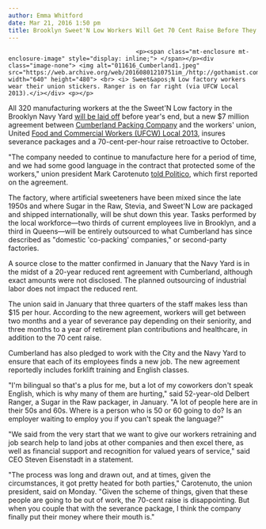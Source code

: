```yaml
---
author: Emma Whitford
date: Mar 21, 2016 1:50 pm
title: Brooklyn Sweet'N Low Workers Will Get 70 Cent Raise Before They Are Laid Off
---
```


	
										<p><span class="mt-enclosure mt-enclosure-image" style="display: inline;"> </span></p><div class="image-none"> <img alt="011616_Cumberland1.jpeg" src="https://web.archive.org/web/20160801210751im_/http://gothamist.com/attachments/nyc_ewhitford/011616_Cumberland1.jpeg" width="640" height="480"> <br> <i> Sweet&apos;N Low factory workers wear their union stickers. Ranger is on far right (via UFCW Local 2013).</i></div> <p></p>

<p>All 320 manufacturing workers at the the Sweet&apos;N Low factory in the Brooklyn Navy Yard <a href="https://web.archive.org/web/20160801210751/http://gothamist.com/2016/01/12/sweetn_low_workers_brooklyn.php">will be laid off</a> before year&apos;s end, but a new $7 million agreement between <a href="https://web.archive.org/web/20160801210751/http://cpack.com/">Cumberland Packing Company</a> and the workers&apos; union, United <a href="https://web.archive.org/web/20160801210751/http://www.ufcw2013.org/">Food and Commercial Workers (UFCW) Local 2013</a>, insures severance packages and a 70-cent-per-hour raise retroactive to October. </p>

<p>&quot;The company needed to continue to manufacture here for a period of time, and we had some good language in the contract that protected some of the workers,&quot; union president Mark Carotenuto <a href="https://web.archive.org/web/20160801210751/http://www.capitalnewyork.com/article/city-hall/2016/03/8594317/sweetn-low-employees-get-some-perks-will-start-losing-jobs-may?news-image">told Politico</a>, which first reported on the agreement. </p>

<p>The factory, where artificial sweeteners have been mixed since the late 1950s and where Sugar in the Raw, Stevia, and Sweet&apos;N Low are packaged and shipped internationally, will be shut down this year. Tasks performed by the local workforce&#x2014;two thirds of current employees live in Brooklyn, and a third in Queens&#x2014;will be entirely outsourced to what Cumberland has since described as &quot;domestic &apos;co-packing&apos; companies,&quot; or second-party factories.</p>

<p>A source close to the matter confirmed in January that the Navy Yard is in the midst of a 20-year reduced rent agreement with Cumberland, although exact amounts were not disclosed. The planned outsourcing of industrial labor does not impact the reduced rent. </p>

<p>The union said in January that three quarters of the staff makes less than $15 per hour. According to the new agreement, workers will get between two months and a year of severance pay depending on their seniority, and three months to a year of retirement plan contributions and healthcare, in addition to the 70 cent raise.</p>

<p>Cumberland has also pledged to work with the City and the Navy Yard to ensure that each of its employees finds a new job. The new agreement reportedly includes forklift training and English classes.</p>

<p>&quot;I&apos;m bilingual so that&apos;s a plus for me, but a lot of my coworkers don&apos;t speak English, which is why many of them are hurting,&quot; said 52-year-old Delbert Ranger, a Sugar in the Raw packager, in January. &quot;A lot of people here are in their 50s and 60s. Where is a person who is 50 or 60 going to do? Is an employer waiting to employ you if you can&apos;t speak the language?&quot;</p>

<p>&quot;We said from the very start that we want to give our workers retraining and job search help to land jobs at other companies and then excel there, as well as financial support and recognition for valued years of service,&quot; said CEO Steven Eisenstadt in a statement. </p>

<p>&quot;The process was long and drawn out, and at times, given the circumstances, it got pretty heated for both parties,&quot; Carotenuto, the union president, said on Monday. &quot;Given the scheme of things, given that these people are going to be out of work, the 70-cent raise is disappointing. But when you couple that with the severance package, I think the company finally put their money where their mouth is.&quot;</p>					
										
									
				
